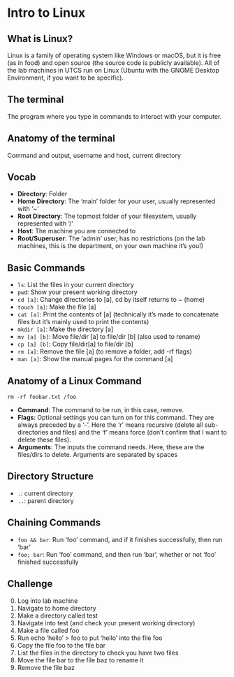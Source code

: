 # Intro to Linux

## What is Linux?

Linux is a family of operating system like Windows or macOS, but it is free (as in food) and open source (the source code is publicly available).
All of the lab machines in UTCS run on Linux (Ubuntu with the GNOME Desktop Environment, if you want to be specific).

## The terminal

The program where you type in commands to interact with your computer.

## Anatomy of the terminal

Command and output, username and host, current directory

## Vocab

- **Directory**: Folder
- **Home Directory**: The ‘main’ folder for your user, usually represented with ‘~’
- **Root Directory**: The topmost folder of your filesystem, usually represented with ‘/’
- **Host**: The machine you are connected to
- **Root/Superuser**: The ‘admin’ user, has no restrictions (on the lab machines, this is the department, on your own machine it’s you!)

## Basic Commands

- `ls`: List the files in your current directory
- `pwd`: Show your present working directory
- `cd [a]`: Change directories to [a], cd by itself returns to ~ (home)
- `touch [a]`: Make the file [a]
- `cat [a]`: Print the contents of [a] (technically it’s made to concatenate files but it’s mainly used to print the contents)
- `mkdir [a]`: Make the directory [a]
- `mv [a] [b]`: Move file/dir [a] to file/dir [b] (also used to rename)
- `cp [a] [b]`: Copy file/dir[a] to file/dir [b]
- `rm [a]`: Remove the file [a] (to remove a folder, add -rf flags)
- `man [a]`: Show the manual pages for the command [a]

## Anatomy of a Linux Command

```
rm -rf foobar.txt /foo
```

- **Command**: The command to be run, in this case, remove.
- **Flags**: Optional settings you can turn on for this command. They are always preceded by a ‘-’. Here the ‘r’ means recursive (delete all sub-directories and files) and the ‘f’ means force (don’t confirm that I want to delete these files).
- **Arguments**: The inputs the command needs. Here, these are the files/dirs to delete. Arguments are separated by spaces

## Directory Structure

- `.`: current directory
- `..`: parent directory

## Chaining Commands

- `foo && bar`: Run ‘foo’ command, and if it finishes successfully, then run ‘bar’
- `foo; bar`: Run ‘foo’ command, and then run ‘bar’, whether or not ‘foo’ finished successfully

## Challenge

0. Log into lab machine
1. Navigate to home directory
2. Make a directory called test
3. Navigate into test (and check your present working directory)
4. Make a file called foo
5. Run echo ‘hello’ > foo to put ‘hello’ into the file foo
6. Copy the file foo to the file bar
7. List the files in the directory to check you have two files
8. Move the file bar to the file baz to rename it
9. Remove the file baz

